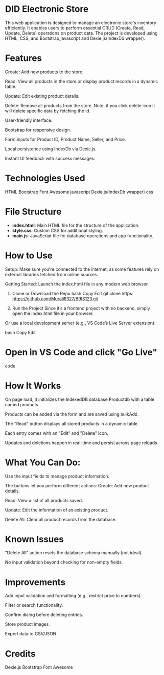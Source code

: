 # DID Electronic Store
This web application is designed to manage an electronic store's inventory efficiently. It enables users to perform essential CRUD (Create, Read, Update, Delete) operations on product data. The project is developed using HTML, CSS, and Bootstrap,javascript and Dexie.js(IndexDb wrapper).

# Features
Create: Add new products to the store.

Read: View all products in the store or display product records in a dynamic table.

Update: Edit existing product details.

Delete: Remove all products from the store. Note: if you click delete icon it will delete specific data by fetching the id.

User-friendly interface.

Bootstrap for responsive design.

Form inputs for Product ID, Product Name, Seller, and Price.

Local persistence using IndexDb via Dexie.js.

Instant UI feedback with success messages.

# Technologies Used

HTML
Bootstrap
Font Awesome 
javascript
Dexie.js(IndexDb wrapper)
css

# File Structure
- **index.html**: Main HTML file for the structure of the application.
- **style.css**: Custom CSS for additional styling.
- **main.js**: JavaScript file for database operations and app functionality.

# How to Use
Setup: Make sure you're connected to the internet, as some features rely on external libraries fetched from online sources.

Getting Started: Launch the index.html file in any modern web browser.

1. Clone or Download the Repo
bash
Copy
Edit
git clone https: https://github.com/Murali8327/B9IS123.git

2. Run the Project
Since it’s a frontend project with no backend, simply open the index.html file in your browser.

Or use a local development server (e.g., VS Code’s Live Server extension):

bash
Copy
Edit
# Open in VS Code and click "Go Live"
code

# How It Works
On page load, it initializes the IndexedDB database Productdb with a table named products.

Products can be added via the form and are saved using bulkAdd.

The "Read" button displays all stored products in a dynamic table.

Each entry comes with an "Edit" and "Delete" icon.

Updates and deletions happen in real-time and persist across page reloads.

# What You Can Do:
Use the input fields to manage product information.

The buttons let you perform different actions:
Create: Add new product details.

Read: View a list of all products saved.

Update: Edit the information of an existing product.

Delete All: Clear all product records from the database.

 # Known Issues
"Delete All" action resets the database schema manually (not ideal).

No input validation beyond checking for non-empty fields.

# Improvements
Add input validation and formatting (e.g., restrict price to numbers).

Filter or search functionality.

Confirm dialog before deleting entries.

Store product images.

Export data to CSV/JSON.

# Credits
Dexie.js
Bootstrap
Font Awesome



